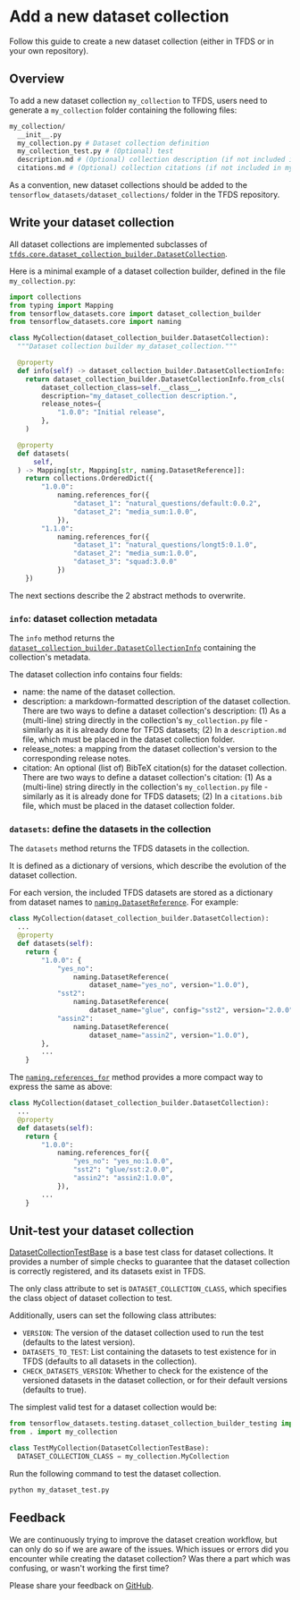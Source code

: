 # Add a new dataset collection

Follow this guide to create a new dataset collection (either in TFDS or in your
own repository).

## Overview

To add a new dataset collection `my_collection` to TFDS, users need to generate
a `my_collection` folder containing the following files:

```sh
my_collection/
  __init__.py
  my_collection.py # Dataset collection definition
  my_collection_test.py # (Optional) test
  description.md # (Optional) collection description (if not included in my_collection.py)
  citations.md # (Optional) collection citations (if not included in my_collection.py)
```

As a convention, new dataset collections should be added to the
`tensorflow_datasets/dataset_collections/` folder in the TFDS repository.

## Write your dataset collection

All dataset collections are implemented subclasses of
[`tfds.core.dataset_collection_builder.DatasetCollection`](https://github.com/tensorflow/datasets/blob/master/tensorflow_datasets/core/dataset_collection_builder.py).

Here is a minimal example of a dataset collection builder, defined in the file
`my_collection.py`:

```python
import collections
from typing import Mapping
from tensorflow_datasets.core import dataset_collection_builder
from tensorflow_datasets.core import naming

class MyCollection(dataset_collection_builder.DatasetCollection):
  """Dataset collection builder my_dataset_collection."""

  @property
  def info(self) -> dataset_collection_builder.DatasetCollectionInfo:
    return dataset_collection_builder.DatasetCollectionInfo.from_cls(
        dataset_collection_class=self.__class__,
        description="my_dataset_collection description.",
        release_notes={
            "1.0.0": "Initial release",
        },
    )

  @property
  def datasets(
      self,
  ) -> Mapping[str, Mapping[str, naming.DatasetReference]]:
    return collections.OrderedDict({
        "1.0.0":
            naming.references_for({
                "dataset_1": "natural_questions/default:0.0.2",
                "dataset_2": "media_sum:1.0.0",
            }),
        "1.1.0":
            naming.references_for({
                "dataset_1": "natural_questions/longt5:0.1.0",
                "dataset_2": "media_sum:1.0.0",
                "dataset_3": "squad:3.0.0"
            })
    })
```

The next sections describe the 2 abstract methods to overwrite.

### `info`: dataset collection metadata

The `info` method returns the
[`dataset_collection_builder.DatasetCollectionInfo`](https://github.com/tensorflow/datasets/blob/4854e55ddf5fb68c63ddbd502ad0ef4ec6e08b40/tensorflow_datasets/core/dataset_collection_builder.py#L66)
containing the collection's metadata.

The dataset collection info contains four fields:

*   name: the name of the dataset collection.
*   description: a markdown-formatted description of the dataset collection.
    There are two ways to define a dataset collection's description: (1) As a
    (multi-line) string directly in the collection's `my_collection.py` file -
    similarly as it is already done for TFDS datasets; (2) In a `description.md`
    file, which must be placed in the dataset collection folder.
*   release_notes: a mapping from the dataset collection's version to the
    corresponding release notes.
*   citation: An optional (list of) BibTeX citation(s) for the dataset
    collection. There are two ways to define a dataset collection's citation:
    (1) As a (multi-line) string directly in the collection's `my_collection.py`
    file - similarly as it is already done for TFDS datasets; (2) In a
    `citations.bib` file, which must be placed in the dataset collection folder.

### `datasets`: define the datasets in the collection

The `datasets` method returns the TFDS datasets in the collection.

It is defined as a dictionary of versions, which describe the evolution of the
dataset collection.

For each version, the included TFDS datasets are stored as a dictionary from
dataset names to
[`naming.DatasetReference`](https://github.com/tensorflow/datasets/blob/4854e55ddf5fb68c63ddbd502ad0ef4ec6e08b40/tensorflow_datasets/core/naming.py#L187).
For example:

```python
class MyCollection(dataset_collection_builder.DatasetCollection):
  ...
  @property
  def datasets(self):
    return {
        "1.0.0": {
            "yes_no":
                naming.DatasetReference(
                    dataset_name="yes_no", version="1.0.0"),
            "sst2":
                naming.DatasetReference(
                    dataset_name="glue", config="sst2", version="2.0.0"),
            "assin2":
                naming.DatasetReference(
                    dataset_name="assin2", version="1.0.0"),
        },
        ...
    }
```

The
[`naming.references_for`](https://github.com/tensorflow/datasets/blob/4854e55ddf5fb68c63ddbd502ad0ef4ec6e08b40/tensorflow_datasets/core/naming.py#L257)
method provides a more compact way to express the same as above:

```python
class MyCollection(dataset_collection_builder.DatasetCollection):
  ...
  @property
  def datasets(self):
    return {
        "1.0.0":
            naming.references_for({
                "yes_no": "yes_no:1.0.0",
                "sst2": "glue/sst:2.0.0",
                "assin2": "assin2:1.0.0",
            }),
        ...
    }
```

## Unit-test your dataset collection

[DatasetCollectionTestBase](https://github.com/tensorflow/datasets/blob/4854e55ddf5fb68c63ddbd502ad0ef4ec6e08b40/tensorflow_datasets/testing/dataset_collection_builder_testing.py#L28)
is a base test class for dataset collections. It provides a number of simple
checks to guarantee that the dataset collection is correctly registered, and its
datasets exist in TFDS.

The only class attribute to set is `DATASET_COLLECTION_CLASS`, which specifies
the class object of dataset collection to test.

Additionally, users can set the following class attributes:

*   `VERSION`: The version of the dataset collection used to run the test
    (defaults to the latest version).
*   `DATASETS_TO_TEST`: List containing the datasets to test existence for in
    TFDS (defaults to all datasets in the collection).
*   `CHECK_DATASETS_VERSION`: Whether to check for the existence of the
    versioned datasets in the dataset collection, or for their default versions
    (defaults to true).

The simplest valid test for a dataset collection would be:

```python
from tensorflow_datasets.testing.dataset_collection_builder_testing import DatasetCollectionTestBase
from . import my_collection

class TestMyCollection(DatasetCollectionTestBase):
  DATASET_COLLECTION_CLASS = my_collection.MyCollection
```

Run the following command to test the dataset collection.

```sh
python my_dataset_test.py
```

## Feedback

We are continuously trying to improve the dataset creation workflow, but can
only do so if we are aware of the issues. Which issues or errors did you
encounter while creating the dataset collection? Was there a part which was
confusing, or wasn't working the first time?

Please share your feedback on
[GitHub](https://github.com/tensorflow/datasets/issues).
